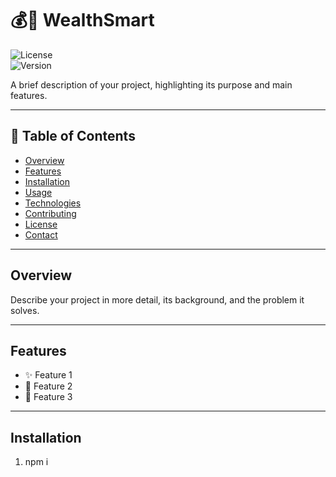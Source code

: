 # 💰🧠 WealthSmart 

![License](https://img.shields.io/badge/license-MIT-blue.svg)  
![Version](https://img.shields.io/badge/version-1.0.0-green.svg)  

A brief description of your project, highlighting its purpose and main features.

---

## 📕 Table of Contents 

- [Overview](#overview)
- [Features](#features)
- [Installation](#installation)
- [Usage](#usage)
- [Technologies](#technologies)
- [Contributing](#contributing)
- [License](#license)
- [Contact](#contact)

---

## Overview

Describe your project in more detail, its background, and the problem it solves.

---

## Features

- ✨ Feature 1  
- 🌟 Feature 2  
- 🚀 Feature 3  

---

## Installation

1. npm i
